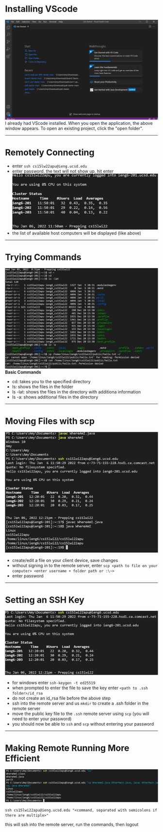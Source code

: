# Installing VScode
![Image](report_1_image_1.png)
I already had VScode installed. When you open the application, the above window appears. To open an existing project, click the "open folder".

---
# Remotely Connecting
* enter `ssh cs15lw22apu@ieng.ucsd.edu`
* enter password. the text will not show up. hit enter
![Image](report_1_image_2.png)
* the list of available host computers will be displayed (like above)

---
# Trying Commands
![Image](report_1_image_3.png)
**Basic Commands**
* cd: takes you to the specified directory
* ls: shows the files in the folder
* ls -lat: shows the files in the directory with additiona information
* ls -a: shows additional files in the directory

---
# Moving Files with scp
![Image](report_1_image_4.png)
* create/edit a file on your client device, save changes
* without signing in to the remote server, enter `scp <path to file on your computer> <enter username + folder path or :\~> `
* enter password

---
# Setting an SSH Key
![Image](report_1_image_5.png)
* for windows enter `ssh-keygen -t ed25519`
* when prompted to enter the file to save the key enter `<path to .ssh folder>/id_rsa`
* do not create an id_rsa file before the above step
* ssh into the remote server and us `mkdir` to create a .ssh folder in the remote server
* move the public key file to the `.ssh` remote server using `scp` (you will need to enter your password)
* you should now be able to `ssh` and `scp` without entering your password

---
# Making Remote Running More Efficient
![Image](report_1_image_6.png)

`ssh cs15lwi22apu@ieng.ucsd.edu "<command, separated with semicolons if there are multiple>"`

this will ssh into the remote server, run the commands, then logout
